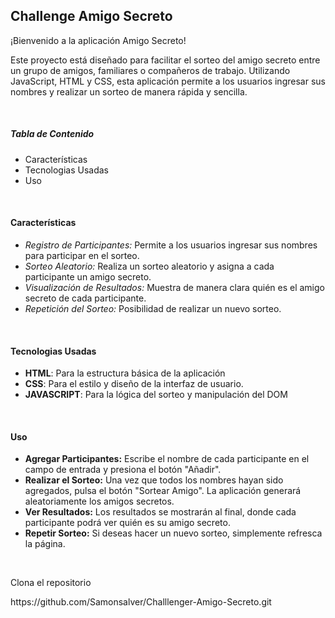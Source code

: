 <h2>Challenge Amigo Secreto</h2>
<p>¡Bienvenido a la aplicación Amigo Secreto! 

Este proyecto está diseñado para facilitar el sorteo del amigo secreto entre un grupo de amigos, familiares o compañeros de trabajo. Utilizando JavaScript, HTML y CSS, esta aplicación permite a los usuarios ingresar sus nombres y realizar un sorteo de manera rápida y sencilla.</p>
<br>

<h5><strong>Tabla de Contenido</strong></h5>
<ul>
  <li>Características</li>
  <li>Tecnologias Usadas</li>
  <li>Uso</li>
</ul>
<br>

<h4><strong>Características</strong></h4>
<ul>
<li><em>Registro de Participantes:</em> Permite a los usuarios ingresar sus nombres para participar en el sorteo.</li>
<li><em>Sorteo Aleatorio:</em> Realiza un sorteo aleatorio y asigna a cada participante un amigo secreto.</li>
<li><em>Visualización de Resultados:</em> Muestra de manera clara quién es el amigo secreto de cada participante.</li>
<li><em>Repetición del Sorteo:</em> Posibilidad de realizar un nuevo sorteo.</li>
</ul>
<br>

<h4><strong>Tecnologias Usadas</strong></h4>
<ul>
  <li><strong>HTML</strong>: Para la estructura básica de la aplicación</li>
  <li><strong>CSS</strong>: Para el estilo y diseño de la interfaz de usuario.</li>
  <li><strong>JAVASCRIPT</strong>: Para la lógica del sorteo y manipulación del DOM</li>
</ul>
<br>

<h4><strong>Uso</strong></h4>
<ul>
  <li><strong>Agregar Participantes:</strong> Escribe el nombre de cada participante en el campo de entrada y presiona el botón "Añadir".</li>
  <li><strong>Realizar el Sorteo:</strong> Una vez que todos los nombres hayan sido agregados, pulsa el botón "Sortear Amigo". La aplicación generará aleatoriamente los amigos secretos.</li>
  <li><strong>Ver Resultados:</strong> Los resultados se mostrarán al final, donde cada participante podrá ver quién es su amigo secreto.</li>
  <li><strong>Repetir Sorteo:</strong> Si deseas hacer un nuevo sorteo, simplemente refresca la página.</li>
</ul>
<br>


<p>Clona el repositorio</p>
https://github.com/Samonsalver/Challlenger-Amigo-Secreto.git



